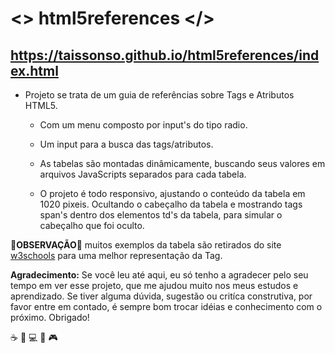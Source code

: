 # <> html5references </>

## https://taissonso.github.io/html5references/index.html

* Projeto se trata de um guia de referências sobre Tags e Atributos HTML5. 
  - Com um menu composto por input's do tipo radio.

  - Um input para a busca das tags/atributos. 

  - As tabelas são montadas dinâmicamente, buscando seus valores em arquivos JavaScripts separados para cada tabela. 
  
  - O projeto é todo responsivo, ajustando o conteúdo da tabela em 1020 pixeis. Ocultando o cabeçalho da tabela e mostrando tags span's dentro dos elementos td's da tabela, para simular o cabeçalho que foi oculto. 
  
:red_circle:**OBSERVAÇÃO**:red_circle: muitos exemplos da tabela são retirados do site [w3schools](https://www.w3schools.com/html/default.asp) para uma melhor representação da Tag. 

**Agradecimento:** Se você leu até aqui, eu só tenho a agradecer pelo seu tempo em ver esse projeto, que me ajudou muito nos meus estudos e aprendizado. Se tiver alguma dúvida, sugestão ou critíca construtiva, por favor entre em contado, é sempre bom trocar idéias e conhecimento com o próximo. Obrigado!

:coffee: :floppy_disk: :computer: :tada: :video_game: 
